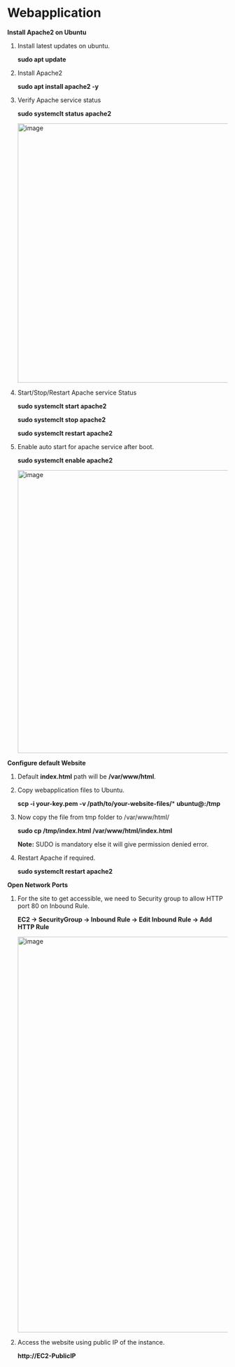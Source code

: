 # Webapplication

**Install Apache2 on Ubuntu**

1. Install latest updates on ubuntu.
   
   **sudo apt update**
2. Install Apache2
   
   **sudo apt install apache2 -y**
3. Verify Apache service status
   
   **sudo systemclt status apache2**

   <img width="593" alt="image" src="https://github.com/user-attachments/assets/413e24a5-9aec-4787-bf55-db53c13f1abe" />

4. Start/Stop/Restart Apache service Status

   **sudo systemclt start apache2**
   
   **sudo systemclt stop apache2**

   **sudo systemclt restart apache2**

5. Enable auto start for apache service after boot.

   **sudo systemclt enable apache2**
   
   <img width="647" alt="image" src="https://github.com/user-attachments/assets/c6061842-a1f0-4f5b-a6a3-cc1c31ff1ca4" />

**Configure default Website**

1. Default **index.html** path will be **/var/www/html**.
   
2. Copy webapplication files to Ubuntu.
   
   **scp -i your-key.pem -v /path/to/your-website-files/*** **ubuntu@<instance-public-ip>:/tmp**

3. Now copy the file from tmp folder to /var/www/html/

    **sudo cp /tmp/index.html /var/www/html/index.html**

   **Note:** SUDO is mandatory else it will give permission denied error.
   
5. Restart Apache if required.

   **sudo systemclt restart apache2**

   
**Open Network Ports**
1. For the site to get accessible, we need to Security group to allow HTTP port 80 on Inbound Rule.
   
   **EC2 -> SecurityGroup -> Inbound Rule -> Edit Inbound Rule -> Add HTTP Rule**
    
   <img width="905" alt="image" src="https://github.com/user-attachments/assets/9c9ffee3-f6f5-4b84-b9ed-987676af7e8f" />

2. Access the website using public IP of the instance.
   
   **http://EC2-PublicIP**
   
